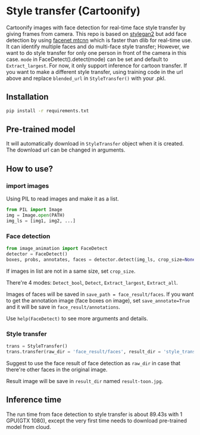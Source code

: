 # Style transfer (Cartoonify)
Cartoonify images with face detection for real-time face style transfer by giving frames from camera.
This repo is based on [stylegan2](https://github.com/justinpinkney/stylegan2) but add face detection by using [facenet mtcnn](https://github.com/timesler/facenet-pytorch) which is faster than dlib for real-time use.
It can identify multiple faces and do multi-face style transfer; However, we want to do style transfer for only one person in front of the camera in this case. 
`mode` in FaceDetect().detect(mode) can be set and default to `Extract_largest`.
For now, it only support inference for cartoon transfer. If you want to make a different style transfer, using training code in the url above and replace `blended_url` in `StyleTransfer()` with your .pkl.

## Installation

```bash
pip install -r requirements.txt
```


## Pre-trained model

It will automatically download in `StyleTransfer` object when it is created.
The download url can be changed in arguments.


## How to use?

### import images
Using PIL to read images and make it as a list.
```python
from PIL import Image
img = Image.open(PATH)
img_ls = [img1, img2, ...]
```

### Face detection

```python
from image_animation import FaceDetect
detector = FaceDetect()
boxes, probs, annotates, faces = detector.detect(img_ls, crop_size=None, mode = 'Extract_largest', save_faces = True, save_path = 'face_result')
```
If images in list are not in a same size, set `crop_size`.

There're 4 modes: `Detect_bool`, `Detect`, `Extract_largest`, `Extract_all`.

Images of faces will be saved in `save_path = face_result/faces`.
If you want to get the annotation image (face boxes on image), set `save_annotate=True` and it will be save in `face_result/annotations`.

Use `help(FaceDetect)` to see more arguments and details.


### Style transfer
```python
trans = StyleTransfer()
trans.transfer(raw_dir = 'face_result/faces', result_dir = 'style_transfer/results')
```
Suggest to use the face result of face detection as `raw_dir` in case that there're other faces in the original image.

Result image will be save in `result_dir` named `result-toon.jpg`.

## Inference time
The run time from face detection to style transfer is about 89.43s with 1 GPU(GTX 1080), except the very first time needs to download pre-trained model from cloud.

